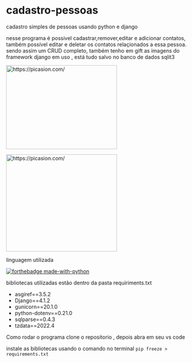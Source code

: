 # cadastro-pessoas
cadastro simples de pessoas usando python e django

nesse programa é possivel cadastrar,remover,editar e adicionar contatos, também possível editar e deletar os contatos relaçionados a essa pessoa.
sendo assim um CRUD completo, também tenho em gift as imagens do framework django em uso , está tudo salvo no banco de dados sqlit3



<a href="https://picasion.com/"><img src="https://i.picasion.com/pic92/6b174d1fae6dbf351bf8a0e34475749f.gif" width="300" height="227" border="0" alt="https://picasion.com/" /></a><br />



<a href="https://picasion.com/"><img src="https://i.picasion.com/pic92/7c3fccdbeb76f266284822b4a24f5db1.gif" width="300" height="263" border="0" alt="https://picasion.com/" /></a><br />


linguagem utilizada 

[![forthebadge made-with-python](http://ForTheBadge.com/images/badges/made-with-python.svg)](https://www.python.org/)

bibliotecas utilizadas estão dentro da pasta requiriments.txt

* asgiref==3.5.2
* Django==4.1.2
* gunicorn==20.1.0
* python-dotenv==0.21.0
* sqlparse==0.4.3
* tzdata==2022.4

Como rodar o programa 
clone o repositorio , depois abra em seu vs code 

instale as bibliotecas usando o comando no terminal ```pip freeze > requirements.txt ```
